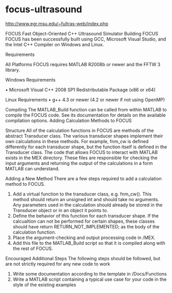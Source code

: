 # focus-ultrasound
http://www.egr.msu.edu/~fultras-web/index.php

FOCUS
Fast Object-Oriented C++ Ultrasound Simulator
Building FOCUS
FOCUS has been successfully built using GCC, Microsoft Visual Studio, and the Intel C++ Compiler on Windows and Linux.

Requirements

All Platforms
FOCUS requires MATLAB R2008b or newer and the FFTW 3 library.

Windows Requirements

•	Microsoft Visual C++ 2008 SP1 Redistributable Package (x86 or x64)

Linux Requirements
•	g++ 4.3 or newer (4.2 or newer if not using OpenMP)

Compiling
The MATLAB_Build function can be called from within MATLAB to compile the FOCUS code. See its documentation for details on the available compilation options.
Adding Calculation Methods to FOCUS

Structure
All of the calculation functions in FOCUS are methods of the abstract Transducer class. The various transducer shapes implement their own calculations in these methods. For example, fnm_cw is defined differently for each transducer shape, but the function itself is defined in the Transducer class.
The code that allows FOCUS to interact with MATLAB exists in the MEX directory. These files are responsible for checking the input arguments and returning the output of the calculations in a form MATLAB can understand.

Adding a New Method
There are a few steps required to add a calculation method to FOCUS.
1.	Add a virtual function to the transducer class, e.g. fnm_cw(). This method should return an unsigned int and should take no arguments. Any parameters used in the calculation should already be stored in the Transducer object or in an object it points to.
2.	Define the behavior of this function for each transducer shape. If the calcualtion can not be performed for certain shapes, these classes should have return RETURN_NOT_IMPLEMENTED; as the body of the calculation function.
3.	Place the argument-checking and output processing code in /MEX.
4.	Add this file to the MATLAB_Build script so that it is compiled along with the rest of FOCUS.

Encouraged Additional Steps
The following steps should be followed, but are not strictly required for any new code to work


1.	Write some documentation according to the template in /Docs/Functions
2.	Write a MATLAB script containing a typical use case for your code in the style of the existing examples
